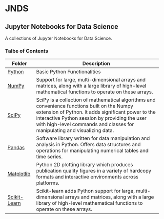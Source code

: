 # JNDS
## Jupyter Notebooks for Data Science
A collections of Jupyter Notebooks for Data Science.

### Talbe of Contents ###
|Folder|Description|
|--------------|-----------------------------------|
|[Python](./python)|Basic Python Functionalities|
|[NumPy](./numpy)|Support for large, multi-dimensional arrays and matrices, along with a large library of high-level mathematical functions to operate on these arrays.|
|[SciPy](./scipy)|SciPy is a collection of mathematical algorithms and convenience functions built on the Numpy extension of Python. It adds significant power to the interactive Python session by providing the user with high-level commands and classes for manipulating and visualizing data.|
|[Pandas](./pandas)|Software library written for data manipulation and analysis in Python. Offers data structures and operations for manipulating numerical tables and time series.|
|[Matplotlib](./matplotlib)|Python 2D plotting library which produces publication quality figures in a variety of hardcopy formats and interactive environments across platforms.|
|[Scikit-Learn](./scikit-learn)|Scikit-learn adds Python support for large, multi-dimensional arrays and matrices, along with a large library of high-level mathematical functions to operate on these arrays.|
